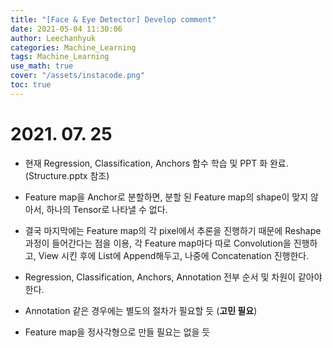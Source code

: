 ```yaml
---
title: "[Face & Eye Detector] Develop comment"
date: 2021-05-04 11:30:06
author: Leechanhyuk
categories: Machine_Learning
tags: Machine_Learning
use_math: true
cover: "/assets/instacode.png"
toc: true
---
```


# 2021. 07. 25

  - 현재 Regression, Classification, Anchors 함수 학습 및 PPT 화 완료. (Structure.pptx 참조)

  - Feature map을 Anchor로 분할하면, 분할 된 Feature map의 shape이 맞지 않아서, 하나의 Tensor로 나타낼 수 없다.

  - 결국 마지막에는 Feature map의 각 pixel에서 추론을 진행하기 때문에 Reshape 과정이 들어간다는 점을 이용, 각 Feature map마다 따로 Convolution을 진행하고, View 시킨 후에 List에 Append해두고, 나중에 Concatenation 진행한다.

  - Regression, Classification, Anchors, Annotation 전부 순서 및 차원이 같아야 한다.

  - Annotation 같은 경우에는 별도의 절차가 필요할 듯 (**고민 필요**)

  - Feature map을 정사각형으로 만들 필요는 없을 듯